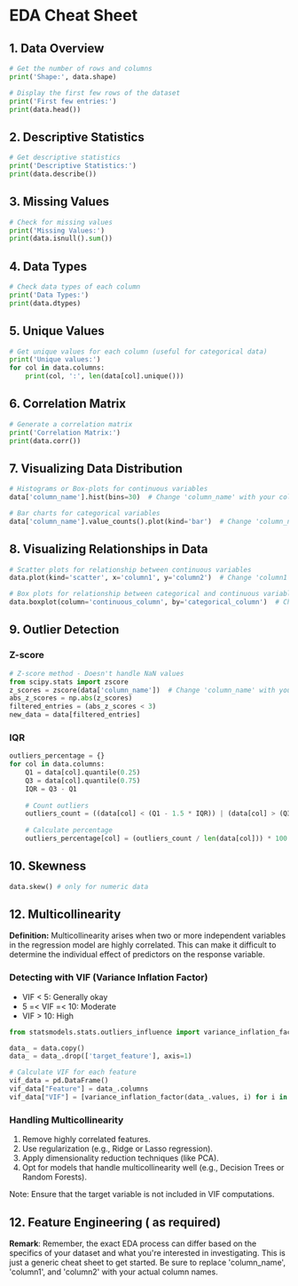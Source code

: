 # EDA Cheat Sheet

## 1. Data Overview

```python
# Get the number of rows and columns
print('Shape:', data.shape)

# Display the first few rows of the dataset
print('First few entries:')
print(data.head())
```

## 2. Descriptive Statistics

```python
# Get descriptive statistics
print('Descriptive Statistics:')
print(data.describe())
```

## 3. Missing Values

```python
# Check for missing values
print('Missing Values:')
print(data.isnull().sum())
```

## 4. Data Types

```python
# Check data types of each column
print('Data Types:')
print(data.dtypes)
```

## 5. Unique Values

```python
# Get unique values for each column (useful for categorical data)
print('Unique values:')
for col in data.columns:
    print(col, ':', len(data[col].unique()))
```

## 6. Correlation Matrix

```python
# Generate a correlation matrix
print('Correlation Matrix:')
print(data.corr())
```

## 7. Visualizing Data Distribution

```python
# Histograms or Box-plots for continuous variables
data['column_name'].hist(bins=30)  # Change 'column_name' with your column

# Bar charts for categorical variables
data['column_name'].value_counts().plot(kind='bar')  # Change 'column_name' with your column
```

## 8. Visualizing Relationships in Data

```python
# Scatter plots for relationship between continuous variables
data.plot(kind='scatter', x='column1', y='column2')  # Change 'column1' and 'column2' with your columns

# Box plots for relationship between categorical and continuous variables
data.boxplot(column='continuous_column', by='categorical_column')  # Change with your columns
```

## 9. Outlier Detection

### Z-score

```python
# Z-score method - Doesn't handle NaN values
from scipy.stats import zscore
z_scores = zscore(data['column_name'])  # Change 'column_name' with your column
abs_z_scores = np.abs(z_scores)
filtered_entries = (abs_z_scores < 3)
new_data = data[filtered_entries]
```

### IQR

```python
outliers_percentage = {}
for col in data.columns:
    Q1 = data[col].quantile(0.25)
    Q3 = data[col].quantile(0.75)
    IQR = Q3 - Q1
    
    # Count outliers
    outliers_count = ((data[col] < (Q1 - 1.5 * IQR)) | (data[col] > (Q3 + 1.5 * IQR))).sum()
    
    # Calculate percentage
    outliers_percentage[col] = (outliers_count / len(data[col])) * 100
```

## 10. Skewness

```python
data.skew() # only for numeric data
```

## 12. Multicollinearity

**Definition:** Multicollinearity arises when two or more independent variables in the regression model are highly correlated. This can make it difficult to determine the individual effect of predictors on the response variable.

### Detecting with VIF (Variance Inflation Factor)

- VIF < 5: Generally okay
- 5 =< VIF =< 10: Moderate
- VIF > 10: High

```python
from statsmodels.stats.outliers_influence import variance_inflation_factor

data_ = data.copy()
data_ = data_.drop(['target_feature'], axis=1)

# Calculate VIF for each feature
vif_data = pd.DataFrame()
vif_data["Feature"] = data_.columns
vif_data["VIF"] = [variance_inflation_factor(data_.values, i) for i in range(data_.shape[1])]
```

### Handling Multicollinearity

1. Remove highly correlated features.
2. Use regularization (e.g., Ridge or Lasso regression).
3. Apply dimensionality reduction techniques (like PCA).
4. Opt for models that handle multicollinearity well (e.g., Decision Trees or Random Forests).

Note: Ensure that the target variable is not included in VIF computations.

## 12. Feature Engineering ( as required)

**Remark**: Remember, the exact EDA process can differ based on the specifics of your dataset and what you're interested in investigating. This is just a generic cheat sheet to get started. Be sure to replace 'column_name', 'column1', and 'column2' with your actual column names.
